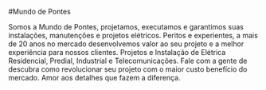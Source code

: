 #Mundo de Pontes

Somos a Mundo de Pontes, projetamos, executamos e garantimos suas instalações, manutenções e projetos elétricos. 
Peritos e experientes, a mais de 20 anos no mercado desenvolvemos valor ao seu projeto e a melhor experiência para nossos clientes. 
Projetos e Instalação de Elétrica Residencial, Predial, Industrial e Telecomunicações. 
Fale com a gente de descubra como revolucionar seu projeto com o maior custo benefício do mercado. 
Amor aos detalhes que fazem a diferença.

